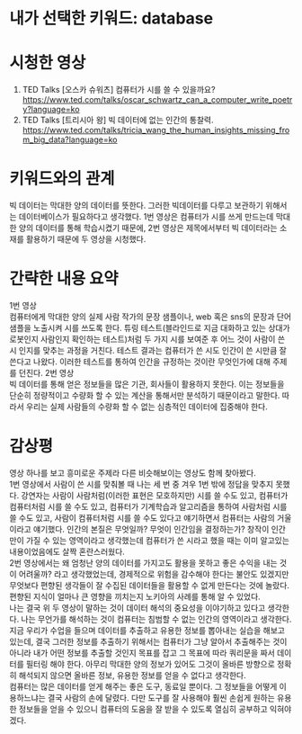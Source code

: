 # 내가 선택한 키워드: database
# 시청한 영상
1)	TED Talks [오스카 슈워츠] 컴퓨터가 시를 쓸 수 있을까요?<br>
https://www.ted.com/talks/oscar_schwartz_can_a_computer_write_poetry?language=ko
2)	TED Talks [트리시아 왕] 빅 데이터에 없는 인간의 통찰력.<br>
https://www.ted.com/talks/tricia_wang_the_human_insights_missing_from_big_data?language=ko
# 키워드와의 관계
빅 데이터는 막대한 양의 데이터를 뜻한다. 그러한 빅데이터를 다루고 보관하기 위해서는 데이터베이스가 필요하다고 생각했다. 1번 영상은 컴퓨터가 시를 쓰게 만드는데 막대한 양의 데이터를 통해 학습시켰기 때문에, 2번 영상은 제목에서부터 빅 데이터라는 소재를 활용하기 때문에 두 영상을 시청했다.
# 간략한 내용 요약
1번 영상<br>
컴퓨터에게 막대한 양의 실제 사람 작가의 문장 샘플이나, web 혹은 sns의 문장과 단어 샘플을 노출시켜 시를 쓰도록 한다. 튜링 테스트(블라인드로 지금 대화하고 있는 상대가 로봇인지 사람인지 확인하는 테스트)처럼 두 가지 시를 보여준 후 어느 것이 사람이 쓴 시 인지를 맞추는 과정을 거친다. 테스트 결과는 컴퓨터가 쓴 시도 인간이 쓴 시만큼 잘 쓴다고 나왔다. 이러한 테스트를 통하여 인간을 규정하는 것이란 무엇인가에 대해 주제를 던진다.
2번 영상<br>
빅 데이터를 통해 얻은 정보들을 많은 기관, 회사들이 활용하지 못한다. 이는 정보들을 단순히 정량적이고 수량화 할 수 있는 계산을 통해서만 분석하기 때문이라고 말한다. 따라서 우리는 실제 사람들의 수량화 할 수 없는 심층적인 데이터에 집중해야 한다.
# 감상평
 영상 하나를 보고 흥미로운 주제라 다른 비슷해보이는 영상도 함께 찾아봤다.<br>
1번 영상에서 사람이 쓴 시를 맞춰볼 때 나는 세 번 중 겨우 1번 밖에 정답을 맞추지 못했다. 강연자는 사람이 사람처럼(이러한 표현은 모호하지만) 시를 쓸 수도 있고, 컴퓨터가 컴퓨터처럼 시를 쓸 수도 있고, 컴퓨터가 기계학습과 알고리즘을 통하여 사람처럼 시를 쓸 수도 있고, 사람이 컴퓨터처럼 시를 쓸 수도 있다고 얘기하면서 컴퓨터는 사람의 거울이라고 얘기했다. 인간의 본질은 무엇일까? 무엇이 인간임을 결정하는가? 창작이 인간만이 가질 수 있는 영역이라고 생각했는데 컴퓨터가 쓴 시라고 했을 때는 이미 알고있는 내용이었음에도 살짝 혼란스러웠다.<br>
 2번 영상에서는 왜 엄청난 양의 데이터를 가지고도 활용을 못하고 좋은 수익을 내는 것이 어려울까? 라고 생각했었는데, 경제적으로 위험을 감수해야 한다는 불안도 있겠지만 무엇보다 편향된 생각들이 잘 수집된 데이터들을 활용할 수 없게 만든다는 것에 놀랐다. 편향된 지식이 얼마나 큰 영향을 끼치는지 노키아의 사례를 통해 알 수 있었다.<br>
 나는 결국 위 두 영상이 말하는 것이 데이터 해석의 중요성을 이야기하고 있다고 생각한다. 나는 무언가를 해석하는 것이 컴퓨터는 침범할 수 없는 인간의 영역이라고 생각한다. 지금 우리가 수업을 들으며 데이터를 추출하고 유용한 정보를 뽑아내는 실습을 해보고 있는데, 결국 그러한 정보를 추출하기 위해서는 컴퓨터가 그냥 알아서 추출해주는 것이 아니라 내가 어떤 정보를 추출할 것인지 목표를 잡고 그 목표에 따라 쿼리문을 짜서 데이터를 필터링 해야 한다. 아무리 막대한 양의 정보가 있어도 그것이 올바른 방향으로 정확히 해석되지 않으면 올바른 정보, 유용한 정보를 얻을 수 없다고 생각한다.<br>
 컴퓨터는 많은 데이터를 얻게 해주는 좋은 도구, 동료일 뿐이다. 그 정보들을 어떻게 이용하느냐는 결국 사람의 손에 달렸다. 다만 도구를 잘 사용해야 훨씬 손쉽게 원하는 유용한 정보들을 얻을 수 있으니 컴퓨터의 도움을 잘 받을 수 있도록 열심히 공부하고 익혀야겠다.
